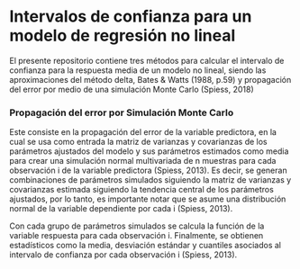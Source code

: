 # Intervalos de confianza para un modelo de regresión no lineal

El presente repositorio contiene tres métodos para calcular el intervalo de confianza para la respuesta media de un modelo no lineal, siendo las aproximaciones del método delta, Bates & Watts (1988, p.59) y propagación del error por medio de una simulación Monte Carlo (Spiess, 2018)


### Propagación del error por Simulación Monte Carlo

Este consiste en la propagación del error de la variable predictora, en la cual se usa como entrada la matriz de varianzas y covarianzas de los parámetros ajustados del modelo y sus parámetros estimados como media para crear una simulación normal multivariada de n muestras para cada observación i de la variable predictora (Spiess, 2013). Es decir, se generan combinaciones de parámetros simulados siguiendo la matriz de varianzas y covarianzas estimada siguiendo la tendencia central de los parámetros ajustados, por lo tanto, es importante notar que se asume una distribución normal de la variable dependiente por cada i (Spiess, 2013). 

Con cada grupo de parámetros simulados se calcula la función de la variable respuesta para cada observación i. Finalmente, se obtienen estadísticos como la media, desviación estándar y cuantiles asociados al intervalo de confianza por cada observación i (Spiess, 2013). 


 

